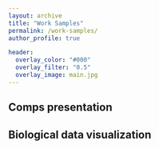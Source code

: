 ```yaml
---
layout: archive
title: "Work Samples"
permalink: /work-samples/
author_profile: true

header:
  overlay_color: "#000"
  overlay_filter: "0.5"
  overlay_image: main.jpg
---
```


## Comps presentation


## Biological data visualization
